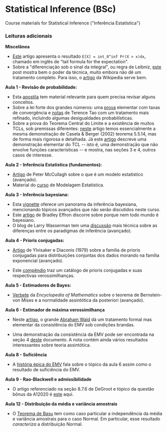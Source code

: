 # Statistical Inference (BSc)
Course materials for Statistical Inference ("Inferência Estatística")

### Leituras adicionais

**Miscelânea**

- [Este](https://stat.uiowa.edu/sites/stat.uiowa.edu/files/cae/Lo_Expectation.pdf) artigo apresenta o resultado `E[X] = int_0^inf Pr(X > x)dx`, chamado em inglês de "tail formula for the expectation".
- Sobre a "diferenciação sob o sinal da integral", ou regra de Leibniz, [este](https://medium.com/cantors-paradise/richard-feynmans-integral-trick-e7afae85e25c) post mostra bem o poder da técnica, muito embora não dê um tratamento completo. Para isso, o [artigo](https://en.wikipedia.org/wiki/Leibniz_integral_rule) da Wikipedia serve bem.


**Aula 1 - Revisão de probabilidade:**

- Esta [apostila](https://sites.google.com/site/probfgv/Livro_probabilidade.pdf?attredirects=0) tem material relevante para quem precisa revisar alguns conceitos. 
- Sobre a lei forte dos grandes números: uma [prova](http://www.im.ufrj.br/nuno/SLLN.pdf) elementar com taxas de convergência e [notas](https://terrytao.wordpress.com/2008/06/18/the-strong-law-of-large-numbers/) de Terence Tao com um tratamento mais refinado, incluindo algumas desigualdades probabilísticas. 
- Sobre a prova do Teorema Central do Limite e a existência de muitos TCLs, sob premissas diferentes: [neste](http://downloads.hindawi.com/journals/aaa/2013/294910.pdf) artigo temos essencialmente a mesma demonstração de Casela & Berger (2002) teorema 5.5.14, mas de forma mais rigorosa e detalhada. 
Já este [artigo](https://github.com/maxbiostat/Statistical_Inference_BSc/blob/master/material_apoio/Trotter1959_Article_AnElementaryProofOfTheCentralL.pdf) descreve uma demonstração elementar do TCL -- isto é, uma demonstração que não envolve funções características -- e mostra, nas seções 3 e 4, outros casos de interesse.

**Aula 2 - Inferência Estatística (fundamentos):**

- [Artigo](https://projecteuclid.org/download/pdf_1/euclid.aos/1035844977) de Peter McCullagh sobre o que é um modelo estatístico (avançado).
- Material do [curso](https://github.com/maxbiostat/stats_modelling) de Modelagem Estatística. 

**Aula 3 - Inferência bayesiana:**

- Esta [vignette](https://cran.r-project.org/web/packages/LaplacesDemon/vignettes/BayesianInference.pdf) oferece um panorama da inferência bayesiana, mencionando tópicos avançados que não serão discutidos neste curso.  
- Este [artigo](http://www.cs.ru.nl/P.Lucas/teaching/CI/efron.pdf) de Bradley Effron discorre sobre porque nem todo mundo é bayesiano.
- O blog de Larry Wasserman tem uma [discussão](https://normaldeviate.wordpress.com/2012/11/17/what-is-bayesianfrequentist-inference/) mais técnica sobre as diferenças entre os paradigmas de inferência (avançado).

**Aula 4 - Prioris conjugadas:**

- [Artigo](https://projecteuclid.org/euclid.aos/1176344611) de Ylvisaker e Diaconis (1979) sobre a familia de prioris conjugadas para distribuições conjuntas dos dados morando na família exponencial (avançado).

- Este [compêndio](https://www.johndcook.com/CompendiumOfConjugatePriors.pdf) traz um catálogo de prioris conjugadas e suas respectivas verossimilhanças.

**Aula 5 - Estimadores de Bayes:**

- [Verbete](https://encyclopediaofmath.org/wiki/Bernstein-von_Mises_theorem) da _Encyclopedia of Mathematics_ sobre o teorema de Bernstein-von Mises e a normalidade assintótica da posteriori (avançado).

**Aula 6 - Estimador de máxima verossimilhança**

- Neste [artigo](https://www.jstor.org/stable/pdf/2236315.pdf?casa_token=vEzRlL3BCkMAAAAA:YCNdxwXeHAO4Kv5NktCHa8xMBbjnYBwIR9L90nwI966gZlEhugejQnXkJrVlFM-NHYVRnyafYs3hXQ8TmxyCvDEkffhwX1GK0GvmU5wRfUYB1nEhxhXtvg), o grande [Abraham Wald](https://en.wikipedia.org/wiki/Abraham_Wald) dá um tratamento formal mas elementar da consistência do EMV sob condições brandas.

- Uma demonstração da consistência da EMV pode ser encontrada na seção 4 [deste](http://www.stat.cmu.edu/~larry/=stat705/Lecture9.pdf) documento. 
A nota contém ainda vários resultados interessantes sobre teoria assintótica.

**Aula  8 - Suficiência**

- A [história épica do EMV](https://www.ime.usp.br/~abe/lista/pdfW987Cm4f2K.pdf) fala sobre o tópico da aula 6 assim como o resultado de suficiência do EMV.

**Aula 9 - Rao-Blackwell e admissibilidade**

- O artigo referenciado na seção 8.7.6 de DeGroot e tópico da questão bônus da A12020 é [este](https://idp.springer.com/authorize/casa?redirect_uri=https://link.springer.com/content/pdf/10.1007/BF02868569.pdf&casa_token=06U6kaM0_dkAAAAA:zGbdUZ6Zr0CBkpomi8nqnu_zL2PN907WvgfWZlTZxNx90z3L3BpVIZAbJELosJhCzPrdY-iDbOFBltpq) aqui. 

**Aula 12 - Distribuição da média e variância amostrais**

- O [Teorema de Basu](https://en.wikipedia.org/wiki/Basu%27s_theorem)  tem como caso particular a independência da média e variância amostrais para o caso Normal.
Em particular, esse resultado _caracteriza_ a distribuição Normal.


